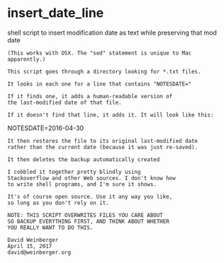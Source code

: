 # insert_date_line
shell script to insert modification date as text while preserving that mod date

	(This works with OSX. The "sed" statement is unique to Mac
	apparently.)

	This script goes through a directory looking for *.txt files.

	It looks in each one for a line that contains "NOTESDATE="

	If it finds one, it adds a human-readable version of
	the last-modified date of that file.

	If it doesn't find that line, it adds it. It will look like this:   
  NOTESDATE=2016-04-30

	It then restores the file to its original last-modified date
	rather than the current date (because it was just re-saved).

	It then deletes the backup automatically created

	I cobbled it together pretty blindly using
	Stackoverflow and other Web sources. I don't know how
	to write shell programs, and I'm sure it shows.

	It's of course open source. Use it any way you like,
	so long as you don't rely on it.

	NOTE: THIS SCRIPT OVERWRITES FILES YOU CARE ABOUT
	SO BACKUP EVERYTHING FIRST, AND THINK ABOUT WHETHER
	YOU REALLY WANT TO DO THIS.

	David Weinberger
	April 15, 2017
	david@weinberger.org
